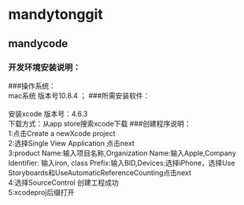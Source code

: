 mandytonggit
============

mandycode
------------
### 开发环境安装说明：<br />
###操作系统：<br />
mac系统 版本号10.8.4 ；
###所需安装软件：<br />       
安装xcode 版本号：4.6.3       
下载方式：从app store搜索xcode下载
###创建程序说明：<br />
            1:点击Create a newXcode project           
            2:选择Single View Application 点击next          
            3:product Name:输入项目名称,Organization Name:输入Apple,Company Identifier: 输入iron,
              class Prefix:输入BID,Devices:选择iPhone，选择Use Storyboards和UseAutomaticReferenceCounting点击next        
            4:选择SourceControl 创建工程成功                
            5:xcodeproj后缀打开
